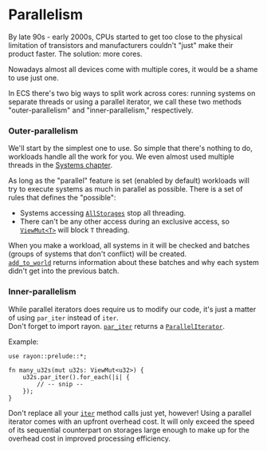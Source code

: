 # Parallelism

By late 90s - early 2000s, CPUs started to get too close to the physical limitation of transistors and manufacturers couldn't "just" make their product faster. The solution: more cores.

Nowadays almost all devices come with multiple cores, it would be a shame to use just one.

In ECS there's two big ways to split work across cores: running systems on separate threads or using a parallel iterator, we call these two methods "outer-parallelism" and "inner-parallelism," respectively.

### Outer-parallelism

We'll start by the simplest one to use. So simple that there's nothing to do, workloads handle all the work for you. We even almost used multiple threads in the [Systems chapter](../fundamentals/systems.md).

As long as the "parallel" feature is set (enabled by default) workloads will try to execute systems as much in parallel as possible. There is a set of rules that defines the "possible":

- Systems accessing [`AllStorages`](https://docs.rs/shipyard/0.5.0/shipyard/struct.AllStorages.html) stop all threading.
- There can't be any other access during an exclusive access, so [`ViewMut<T>`](https://docs.rs/shipyard/0.5.0/shipyard/struct.ViewMut.html) will block `T` threading.

When you make a workload, all systems in it will be checked and batches (groups of systems that don't conflict) will be created.  
[`add_to_world`](https://docs.rs/shipyard/0.5.0/shipyard/struct.WorkloadBuilder.html#method.add_to_world) returns information about these batches and why each system didn't get into the previous batch.

### Inner-parallelism

While parallel iterators does require us to modify our code, it's just a matter of using `par_iter` instead of `iter`.  
Don't forget to import rayon. [`par_iter`](https://docs.rs/shipyard/0.5.0/shipyard/trait.IntoIter.html#tymethod.par_iter) returns a [`ParallelIterator`](https://docs.rs/rayon/0.5.0/rayon/iter/trait.ParallelIterator.html).

Example:

```rust, noplaypen
use rayon::prelude::*;

fn many_u32s(mut u32s: ViewMut<u32>) {
    u32s.par_iter().for_each(|i| {
        // -- snip --
    });
}
```

Don't replace all your [`iter`](https://docs.rs/shipyard/0.5.0/shipyard/trait.IntoIter.html#tymethod.iter) method calls just yet, however! Using a parallel iterator comes with an upfront overhead cost. It will only exceed the speed of its sequential counterpart on storages large enough to make up for the overhead cost in improved processing efficiency.

